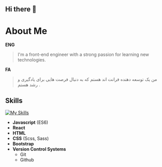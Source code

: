 ## Hi there 👋

# About Me

**ENG**
> I'm a front-end engineer with a strong passion for learning new technologies.


**FA**
> من یک توسعه دهنده فرانت اند هستم که به دنبال فرصت هایی برای یادگیری و رشد هستم .

## Skills
[![My Skills](https://skillicons.dev/icons?i=html,css,bootstrap,sass,js,react,git,github)](https://AidaHashemi.github.io/cv/)
- **Javascript** (ES6)
- **React**
- **HTML**
- **CSS** (Scss, Sass)
- **Bootstrap**
- **Version Control Systems**
  - Git
  - Github

<!--
**AidaHashemi/AidaHashemi** is a ✨ _special_ ✨ repository because its `README.md` (this file) appears on your GitHub profile.

Here are some ideas to get you started:

- 🔭 I’m currently working on ...
- 👯 I’m looking to collaborate on ...
- 🤔 I’m looking for help with ...
- 💬 Ask me about ...
- 📫 How to reach me: ...
- 😄 Pronouns: ...
- ⚡ Fun fact: ...
-->

